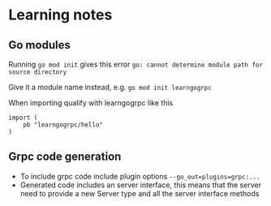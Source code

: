 # Learning notes
## Go modules

Running `go mod init` gives  this error `go: cannot determine module path for source directory`

Give it a module name instead, e.g. `go mod init learngogrpc`

When importing qualify with learngogrpc like this 
```
import (
	pb "learngogrpc/hello"
)
```

## Grpc code generation 

- To include grpc code include plugin options `--go_out=plugins=grpc:...`
- Generated code includes an server interface, this means that the server need to provide a new Server type and all the server interface methods 
